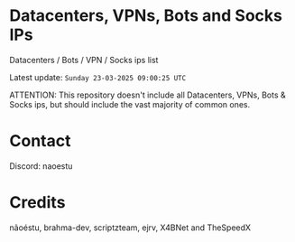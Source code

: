 # Datacenters, VPNs, Bots and Socks IPs
 
Datacenters / Bots / VPN / Socks ips list

Latest update: `Sunday 23-03-2025 09:00:25 UTC` 

ATTENTION: This repository doesn't include all Datacenters, VPNs, Bots & Socks ips, 
but should include the vast majority of common ones.

# Contact
Discord: naoestu

# Credits
nãoéstu, brahma-dev, scriptzteam, ejrv, X4BNet and TheSpeedX
